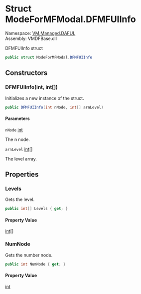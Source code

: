 # Struct ModeForMFModal.DFMFUIInfo

Namespace: [VM.Managed.DAFUL](VM.Managed.DAFUL.md)  
Assembly: VMDFBase.dll  

DFMFUIInfo struct

```csharp
public struct ModeForMFModal.DFMFUIInfo
```

## Constructors

### DFMFUIInfo\(int, int\[\]\)

Initializes a new instance of the <xref href="VM.Managed.DAFUL.ModeForMFModal.DFMFUIInfo" data-throw-if-not-resolved="false"></xref> struct.

```csharp
public DFMFUIInfo(int nNode, int[] arnLevel)
```

#### Parameters

`nNode` [int](https://learn.microsoft.com/dotnet/api/system.int32)

The n node.

`arnLevel` [int](https://learn.microsoft.com/dotnet/api/system.int32)\[\]

The level array.

## Properties

### Levels

Gets the level.

```csharp
public int[] Levels { get; }
```

#### Property Value

 [int](https://learn.microsoft.com/dotnet/api/system.int32)\[\]

### NumNode

Gets the number node.

```csharp
public int NumNode { get; }
```

#### Property Value

 [int](https://learn.microsoft.com/dotnet/api/system.int32)


